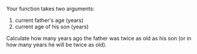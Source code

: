 Your function takes two arguments:

1.  current father's age (years)
2.  current age of his son (years)

Сalculate how many years ago the father was twice as old as his son (or in how many years he will be twice as old).